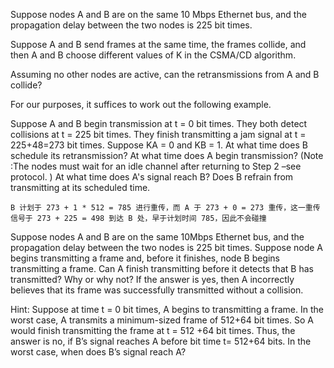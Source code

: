 Suppose nodes A and B are on the same 10 Mbps Ethernet bus, and the propagation delay between the two nodes is 225 bit times.

Suppose A and B send frames at the same time, the frames collide, and then A and B choose different values of K in the CSMA/CD algorithm.

Assuming no other nodes are active, can the retransmissions from A and B collide?

For our purposes, it suffices to work out the following example.

Suppose A and B begin transmission at t = 0 bit times. They both detect collisions at t = 225 bit times. They finish transmitting a jam signal at t = 225+48=273 bit times. Suppose KA = 0 and KB = 1. At what time does B schedule its retransmission? At what time does A begin transmission? (Note :The nodes must wait for an idle channel after returning to Step 2 –see protocol. ) At what time does A's signal reach B? Does B refrain from transmitting at its scheduled time.

```text
B 计划于 273 + 1 * 512 = 785 进行重传，而 A 于 273 + 0 = 273 重传，这一重传信号于 273 + 225 = 498 到达 B 处，早于计划时间 785，因此不会碰撞
```

Suppose nodes A and B are on the same 10Mbps Ethernet bus, and the propagation delay between the two nodes is 225 bit times. Suppose node A begins transmitting a frame and, before it finishes, node B begins transmitting a frame. Can A finish transmitting before it detects that B has transmitted? Why or why not? If the answer is yes, then A incorrectly believes that its frame was successfully transmitted without a collision.

Hint: Suppose at time t = 0 bit times, A begins to transmitting a frame. In the worst case, A transmits a minimum-sized frame of 512+64 bit times. So A would finish transmitting the frame at t = 512 +64 bit times. Thus, the answer is no, if B’s signal reaches A before bit time t= 512+64 bits. In the worst case, when does B’s signal reach A?

